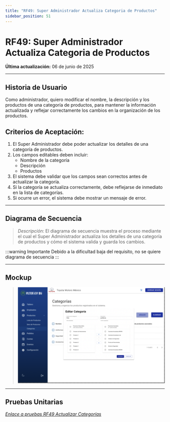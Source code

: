 ```yaml
---
title: "RF49: Super Administrador Actualiza Categoria de Productos"
sidebar_position: 51
---
```


# RF49: Super Administrador Actualiza Categoria de Productos

**Última actualización:** 06 de junio de 2025

---

## Historia de Usuario

Como administrador, quiero modificar el nombre, la descripción y los productos de una categoría de productos, para mantener la información actualizada y reflejar correctamente los cambios en la organización de los productos.

## **Criterios de Aceptación:**

1. El Super Administrador debe poder actualizar los detalles de una categoría de productos.
2. Los campos editables deben incluir:
   - Nombre de la categoría
   - Descripción
   - Productos
3. El sistema debe validar que los campos sean correctos antes de actualizar la categoría.
4. Si la categoría se actualiza correctamente, debe reflejarse de inmediato en la lista de categorías.
5. Si ocurre un error, el sistema debe mostrar un mensaje de error.

---

## **Diagrama de Secuencia**

> _Descripción_: El diagrama de secuencia muestra el proceso mediante el cual el Super Administrador actualiza los detalles de una categoría de productos y cómo el sistema valida y guarda los cambios.

:::warning Importante
Debido a la dificultad baja del requisito, no se quiere diagrama de secuencia
:::


---

## **Mockup**

> ![Interfaz de Actualizar Categorías](imagenes/Editar_Categoria.png)

---

## **Pruebas Unitarias**

_<u>[Enlace a pruebas RF49 Actualizar Categorías](https://docs.google.com/spreadsheets/d/1NLGwGrGA5PVOEzLaqxa8Ts1D_Ng3QzzqNKWJYUzxD-M/edit?usp=sharing)</u>_